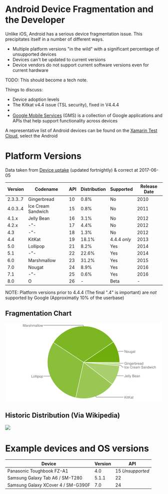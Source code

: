 # Android Device Fragmentation and the Developer

Unlike iOS, Android has a serious device fragmentation issue. This precipitates itself in a number of different ways.

 * Multiple platform versions "in the wild" with a significant percentage of unsupported devices
 * Devices can't be updated to current versions
 * Device vendors do not support current software versions even for current hardware



TODO: This should become a tech note.

Things to discuss:

 * Device adoption levels
 * The Kitkat v4.4 issue (TSL security), fixed in V4.4.4
 * 
 * [Google Mobile Services](https://www.android.com/intl/en_uk/gms/) (GMS) is a collection of Google applications and APIs that help support functionality across devices

A representative list of Android devices can be found on the [Xamarin Test Cloud](https://testcloud.xamarin.com/devices), select the Android 



# Platform Versions

Data taken from [Device uptake](https://developer.android.com/about/dashboards/index.html) (updated fortnightly) & correct at 2017-06-05


Version	| Codename |	API	| Distribution | Supported | Release Date
------- | -------- | ------ | ------------ | --------- | ------------
2.3.3..7 | Gingerbread	| 10	| 0.8%     | No | 2010
4.0.3..4 | Ice Cream Sandwich |	15 |	0.8%  | No | 2011
4.1.x	 | Jelly Bean      |	16|	3.1% | No | 2012
4.2.x	 | -"-           |	17|	4.4%  | No | 2012
4.3      | -"-	         | 18	| 1.3%  | No | 2012  
4.4      | KitKat	     | 19	| 18.1% | 4.4.4 *only* | 2013
5.0      | Lollipop      | 	21	| 8.2% | Yes | 2014
5.1	     | -"-           | 22	| 22.6% | Yes | 2014
6.0	     | Marshmallow   |	23	| 31.2% | Yes | 2015
7.0	     | Nougat	     | 24	| 8.9% | Yes | 2016
7.1	     | -"-           | 25	| 0.6% | Yes | 2016
8.0      | O             | 26   | - | Beta | -

NOTE: Platform versions prior to 4.4.4 (The final ".4" is important) are *not* supported by Google (Approximatly 10% of the userbase)

## Fragmentation Chart

![](android.fragmentation.chart.png)

## Historic Distribution (Via Wikipedia)

![](https://upload.wikimedia.org/wikipedia/commons/e/ee/Android_historical_version_distribution_-_vector.svg)

# Example devices and OS versions

Device                              | Version | API
----------------------------------- | ------- | ---
Panasonic Toughbook FZ-A1           |  4.0    | 15 *Unsupported*
Samsung Galaxy Tab A6 / SM-T280     |  5.1.1  | 22
Samsung Galaxy XCover 4 / SM-G390F  |  7.0    | 24